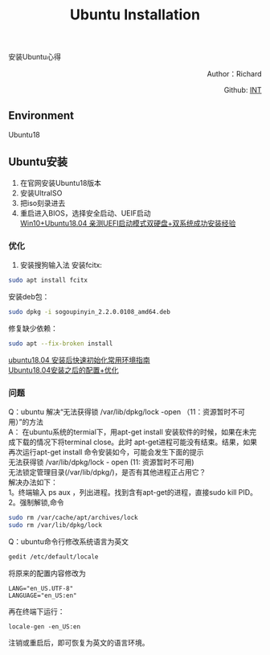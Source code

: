 ﻿---
layout: post
title: Ubuntu Installation
category: ROS
tags: [Education, Opioions]
---
安装Ubuntu心得

<p align="right">
Author：Richard 
</p>

<p align="right">
Github:
<a href="https://github.com/CheKaiWei/ARM-Programming/tree/master/int"> INT</a>
</p>

## Environment
Ubuntu18  

## Ubuntu安装
1. 在官网安装Ubuntu18版本  
2. 安装UltraISO
3. 把iso刻录进去
4. 重启进入BIOS，选择安全启动、UEIF启动  
[Win10+Ubuntu18.04 亲测UEFI启动模式双硬盘+双系统成功安装经验](https://blog.csdn.net/xrinosvip/article/details/80428133)  

### 优化
1. 安装搜狗输入法
安装fcitx:
```bash
sudo apt install fcitx
```
安装deb包：
```bash
sudo dpkg -i sogoupinyin_2.2.0.0108_amd64.deb
```
修复缺少依赖：
```bash
sudo apt --fix-broken install
```
[ubuntu18.04 安装后快速初始化常用环境指南](https://blog.szfszf.top/tech/ubuntu18-04-%E5%AE%89%E8%A3%85%E5%90%8E%E5%BF%AB%E9%80%9F%E5%88%9D%E5%A7%8B%E5%8C%96%E5%B8%B8%E7%94%A8%E7%8E%AF%E5%A2%83%E6%8C%87%E5%8D%97/)  
[Ubuntu18.04安装之后的配置+优化](https://blog.csdn.net/ywk_hax/article/details/83790207)
### 问题
Q：ubuntu 解决“无法获得锁 /var/lib/dpkg/lock -open （11：资源暂时不可用）”的方法  
A：
在ubuntu系统的termial下，用apt-get install 安装软件的时候，如果在未完成下载的情况下将terminal close。此时 apt-get进程可能没有结束。结果，如果再次运行apt-get install 命令安装如今，可能会发生下面的提示  
   无法获得锁 /var/lib/dpkg/lock - open (11: 资源暂时不可用)  
   无法锁定管理目录(/var/lib/dpkg/)，是否有其他进程正占用它？  
解决办法如下：  
1。终端输入 ps  aux ，列出进程。找到含有apt-get的进程，直接sudo kill PID。  
2。强制解锁,命令  
```bash
sudo rm /var/cache/apt/archives/lock  
sudo rm /var/lib/dpkg/lock
```

Q：ubuntu命令行修改系统语言为英文
```bash
gedit /etc/default/locale
```
将原来的配置内容修改为
```
LANG="en_US.UTF-8"
LANGUAGE="en_US:en"
```
再在终端下运行：
```
locale-gen -en_US:en
```
注销或重启后，即可恢复为英文的语言环境。